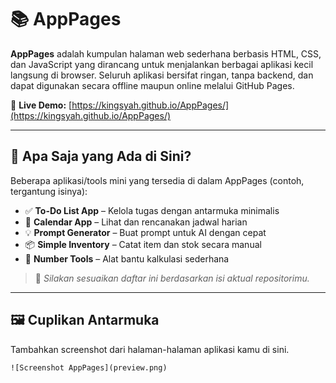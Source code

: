 # 📚 AppPages

**AppPages** adalah kumpulan halaman web sederhana berbasis HTML, CSS, dan JavaScript yang dirancang untuk menjalankan berbagai aplikasi kecil langsung di browser. Seluruh aplikasi bersifat ringan, tanpa backend, dan dapat digunakan secara offline maupun online melalui GitHub Pages.

🔗 **Live Demo:** [https://kingsyah.github.io/AppPages/](https://kingsyah.github.io/AppPages/)

---

## 🧰 Apa Saja yang Ada di Sini?

Beberapa aplikasi/tools mini yang tersedia di dalam AppPages (contoh, tergantung isinya):

- ✅ **To-Do List App** – Kelola tugas dengan antarmuka minimalis
- 📅 **Calendar App** – Lihat dan rencanakan jadwal harian
- 💡 **Prompt Generator** – Buat prompt untuk AI dengan cepat
- 📦 **Simple Inventory** – Catat item dan stok secara manual
- 🔢 **Number Tools** – Alat bantu kalkulasi sederhana

> 📌 *Silakan sesuaikan daftar ini berdasarkan isi aktual repositorimu.*

---

## 🖼️ Cuplikan Antarmuka

Tambahkan screenshot dari halaman-halaman aplikasi kamu di sini.

```html
![Screenshot AppPages](preview.png)

